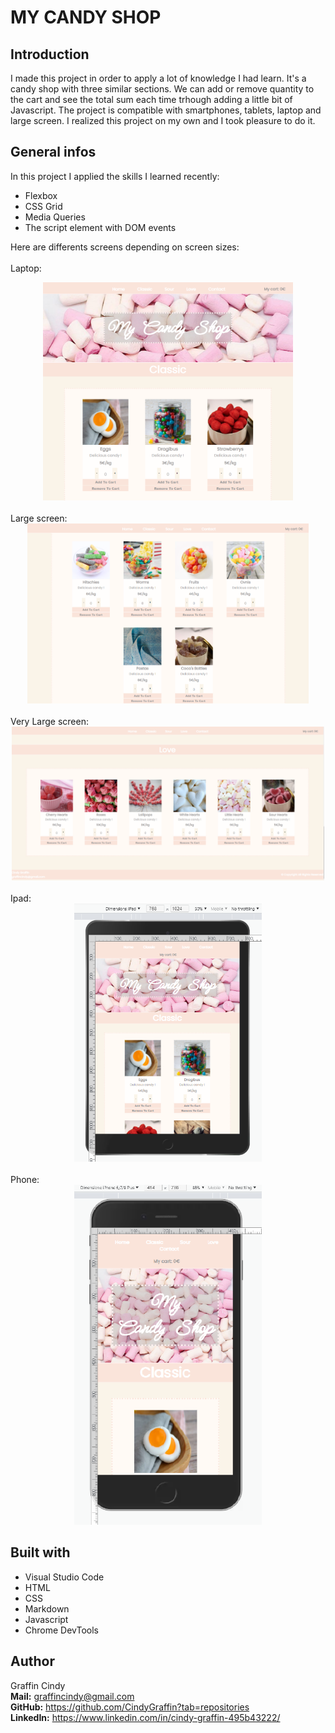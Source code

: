 # MY CANDY SHOP

## Introduction

I made this project in order to apply a lot of knowledge I had learn. It's a candy shop with three similar sections. We can add or remove quantity to the cart and see the total sum each time trhough adding a little bit of Javascript. The project is compatible with smartphones, tablets, laptop and large screen. I realized this project on my own and I took pleasure to do it. 

## General infos

In this project I applied the skills I learned recently:<br/>

* Flexbox<br/>
* CSS Grid<br/>
* Media Queries<br/>
* The script element with DOM events<br/>

Here are differents screens depending on screen sizes:<br/>
<br/>
Laptop:
<div align="center">
  <kbd>
    <img src="ressources\home.png" width="400"/>
  </kbd>
</div>
<br>
Large screen:
<div align="center">
  <kbd>
    <img src="ressources\soursection.png" width="450"/>
  </kbd>
</div>
<br>
Very Large screen:
<div align="center">
  <kbd>
    <img src="ressources\Footer.png" width="500"/>
  </kbd>
</div>
<br>
Ipad:
<div align="center">
  <kbd>
    <img src="ressources\Ipad.png" width="300"/>
  </kbd>
</div>
<br>
Phone:
<div align="center">
  <kbd>
    <img src="ressources\mobile.png" width="300"/>
  </kbd>
</div>


## Built with

* Visual Studio Code<br/>
* HTML<br/>
* CSS<br/>
* Markdown<br/>
* Javascript<br/>
* Chrome DevTools

## Author

Graffin Cindy <br/>
<b>Mail:</b> graffincindy@gmail.com<br/>
<b>GitHub:</b> https://github.com/CindyGraffin?tab=repositories<br/>
<b>LinkedIn:</b> https://www.linkedin.com/in/cindy-graffin-495b43222/<br/>
